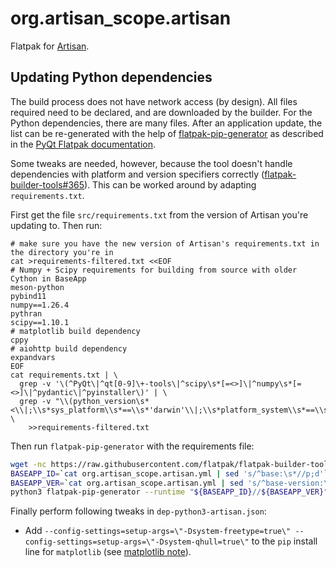 # org.artisan_scope.artisan

Flatpak for [Artisan](http://artisan-scope.org/).

## Updating Python dependencies

The build process does not have network access (by design). All files required need to be declared, and are downloaded by the builder.
For the Python dependencies, there are many files. After an application update, the list can be re-generated with the help of
[flatpak-pip-generator](https://github.com/flatpak/flatpak-builder-tools/tree/master/pip)
as described in the [PyQt Flatpak documentation](https://develop.kde.org/docs/getting-started/python/pyqt-flatpak/).

Some tweaks are needed, however, because the tool doesn't handle dependencies with platform and version specifiers correctly
([flatpak-builder-tools#365](https://github.com/flatpak/flatpak-builder-tools/issues/365)). This can be worked around by
adapting `requirements.txt`.

First get the file `src/requirements.txt` from the version of Artisan you're updating to. Then run:

```
# make sure you have the new version of Artisan's requirements.txt in the directory you're in
cat >requirements-filtered.txt <<EOF
# Numpy + Scipy requirements for building from source with older Cython in BaseApp
meson-python
pybind11
numpy==1.26.4
pythran
scipy==1.10.1
# matplotlib build dependency
cppy
# aiohttp build dependency
expandvars
EOF
cat requirements.txt | \
  grep -v '\(^PyQt\|^qt[0-9]\+-tools\|^scipy\s*[=<>]\|^numpy\s*[=<>]\|^pydantic\|^pyinstaller\)' | \
  grep -v "\\(python_version\s*<\\|;\\s*sys_platform\\s*==\\s*'darwin'\\|;\\s*platform_system\\s*==\\s*'Windows'\\)" \
    >>requirements-filtered.txt
```

Then run `flatpak-pip-generator` with the requirements file:

```sh
wget -nc https://raw.githubusercontent.com/flatpak/flatpak-builder-tools/master/pip/flatpak-pip-generator
BASEAPP_ID=`cat org.artisan_scope.artisan.yml | sed 's/^base:\s*//p;d'`
BASEAPP_VER=`cat org.artisan_scope.artisan.yml | sed 's/^base-version:\s*//p;d' | sed "s/'//g"`
python3 flatpak-pip-generator --runtime "${BASEAPP_ID}//${BASEAPP_VER}" -r requirements-filtered.txt -o dep-python3-artisan
```

Finally perform following tweaks in `dep-python3-artisan.json`:
- Add `--config-settings=setup-args=\"-Dsystem-freetype=true\" --config-settings=setup-args=\"-Dsystem-qhull=true\"` to the `pip` install line for `matplotlib` (see [matplotlib note](https://matplotlib.org/stable/install/dependencies.html#use-system-libraries)).


